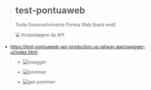 ># test-pontuaweb
>Teste Desenvolvimento Pontua Web [back-end]
 
 </hr>

> :computer: Hospedagem da API
+ https://test-pontuaweb-api-production.up.railway.app/swagger-ui/index.html

>+ ![swagger](https://user-images.githubusercontent.com/72455245/229351116-00083c14-9f30-43cf-8598-b0bddb3d3eea.png)


>+ ![postman](https://user-images.githubusercontent.com/72455245/229351065-708747f6-e41b-4ab7-a08e-1d644efa5cb9.png)


>+ ![get-postman](https://user-images.githubusercontent.com/72455245/229351085-55307229-d013-4639-9a1c-1d0d8fc58167.png)

